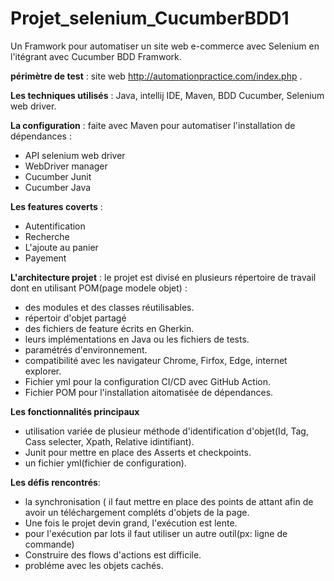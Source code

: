 # Projet_selenium_CucumberBDD1
Un Framwork pour automatiser un site web e-commerce avec Selenium en l'itégrant avec Cucumber BDD Framwork.

**périmètre de test** : site web http://automationpractice.com/index.php .

**Les techniques utilisés** : Java, intellij IDE, Maven, BDD Cucumber, Selenium web driver.

**La configuration** : faite avec Maven pour automatiser l'installation de dépendances :
* API selenium web driver
* WebDriver manager
* Cucumber Junit
* Cucumber Java

**Les features coverts** :
* Autentification
* Recherche
* L'ajoute au panier
* Payement

**L'architecture projet** :
le projet est divisé en plusieurs répertoire de travail dont en utilisant POM(page modele objet) :
* des modules et des classes réutilisables.
* répertoir d'objet partagé
* des fichiers de feature écrits en Gherkin.
* leurs implémentations en Java ou les fichiers de tests.
* paramétrés d'environnement.
* compatibilité avec les navigateur Chrome, Firfox, Edge, internet explorer.
* Fichier yml pour la configuration CI/CD avec GitHub Action.
* Fichier POM pour l'installation aitomatisée de dépendances.

**Les fonctionnalités principaux**
* utilisation variée de plusieur méthode d'identification d'objet(Id, Tag, Cass selecter, Xpath, Relative idintifiant).
* Junit pour mettre en place des Asserts et checkpoints.
* un fichier yml(fichier de configuration).

**Les défis rencontrés**:
* la synchronisation ( il faut mettre en place des points de attant afin de avoir un téléchargement compléts d'objets de la page.
* Une fois le projet devin grand, l'exécution est lente.
* pour l'exécution par lots il faut utiliser un autre outil(px: ligne de commande)
* Construire des flows d'actions est difficile.
* probléme avec les objets cachés.

